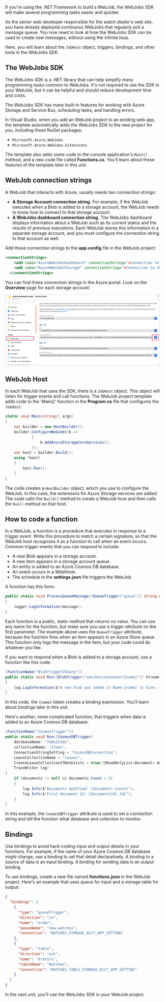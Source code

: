 If you're using the .NET Framework to build a WebJob, the WebJobs SDK will make several programming tasks easier and quicker.

As the senior web developer responsible for the watch dealer's web site, you have already deployed continuous WebJobs that regularly poll a message queue. You now need to look at how the WebJobs SDK can be used to create new messages, without using the infinite loop.

Here, you will learn about the `JobHost` object, triggers, bindings, and other tools in the WebJobs SDK.

## The WebJobs SDK

The WebJobs SDK is a .NET library that can help simplify many programming tasks common to WebJobs. It's not required to use the SDK in your WebJob, but it can be helpful and should reduce development time and costs.

The WebJobs SDK has many built-in features for working with Azure Storage and Service Bus, scheduling tasks, and handling errors.

In Visual Studio, when you add an WebJob project to an existing web app, the template automatically adds the WebJobs SDK to the new project for you, including these NuGet packages:

- `Microsoft.Azure.WebJobs`
- `Microsoft.Azure.WebJobs.Extensions`

The template also adds some code to the console application's `Main()` method, and a new code file called **Functions.cs**. You'll learn about these features of the template later in this unit.

## WebJob connection strings

A WebJob that interacts with Azure, usually needs two connection strings:

- **A Storage Account connection string.** For example, if the WebJob executes when a Blob is added to a storage account, the WebJob needs to know how to connect to that storage account.
- **A WebJobs dashboard connection string.** The WebJobs dashboard displays information about a WebJob such as its current status and the results of previous executions. Each WebJob stores this information in a separate storage account, and you must configure the connection string to that account as well.

Add these connection strings to the **app.config** file in the WebJob project:

```xml
<connectionStrings>
    <add name="AzureWebJobsDashboard" connectionString="<Connection to the dashboard storage account>" />
    <add name="AzureWebJobsStorage" connectionString="<Connection to the monitored storage account>" />
  </connectionStrings>
```

You can find these connection strings in the Azure portal. Look on the **Overview** page for each storage account:

![Obtaining a connection string for a Storage account](../media/5-obtain-storage-connection-string.png)

## WebJob Host

In each WebJob that uses the SDK, there is a `JobHost` object. This object will listen for trigger events and call functions. The WebJob project template adds code to the 'Main()' function in the **Program.cs** file that configures the `JobHost`:

```c#
static void Main(string[] args)
{
    var builder = new HostBuilder();
    builder.ConfigureWebJobs(b =>
            {
                b.AddAzureStorageCoreServices();
            });
    var host = builder.Build();
    using (host)
    {
        host.Run();
    }
}
```

The code creates a `HostBuilder` object, which you use to configure the WebJob. In this case, the extensions for Azure Storage services are added. The code calls the `Build()` method to create a WebJob host and then calls the `Run()` method on that host.

## How to code a function

In a WebJob, a function is a procedure that executes in response to a trigger event. Write this procedure to match a certain signature, so that the WebJob host recognizes it as a function to call when an event occurs. Common trigger events that you can respond to include:

- A new Blob appears in a storage account.
- A new item appears in a storage account queue.
- An entity is added to an Azure Cosmos DB database.
- An event occurs in a WebHook.
- The schedule in the **settings.json** file triggers the WebJob.

A function has this form:

```c#
public static void ProcessQueueMessage([QueueTrigger("queue")] string message, ILogger logger)
{
    logger.LogInformation(message);
}
```

Each function is a public, static method that returns no value. You can use any name for the function, but make sure you use a trigger attribute on the first parameter. The example above uses the `QueueTrigger` attribute, because the function fires when an item appears in an Azure Store queue. This function only logs the message in the item, but your code could do whatever you like.

If you want to respond when a Blob is added to a storage account, use a function like this code:

```c#
[FunctionName("BlobTriggerCSharp")]
public static void Run([BlobTrigger("watchescontainer/{name}")] Stream watchInstructions, string name, ILogger log)
{
    log.LogInformation($"A new blob was added.\n Name:{name} \n Size: {watchInstructions.Length}");
}
```

In this code, the `{name}` token creates a binding expression. You'll learn about bindings later in this unit.

Here's another, more complicated function, that triggers when data is added to an Azure Cosmos DB database:

```c#
[FunctionName("CosmosTrigger")]
public static void Run([CosmosDBTrigger(
    databaseName: "ToDoItems",
    collectionName: "Items",
    ConnectionStringSetting = "CosmosDBConnection",
    LeaseCollectionName = "leases",
    CreateLeaseCollectionIfNotExists = true)]IReadOnlyList<Document> documents,
    TraceWriter log)
{
    if (documents != null && documents.Count > 0)
    {
        log.Info($"Documents modified: {documents.Count}");
        log.Info($"First document Id: {documents[0].Id}");
    }
}
```

In this example, the `CosmosDBTrigger` attribute is used to set a connection string and tell the function what database and collection to monitor.

## Bindings

Use bindings to avoid hard-coding input and output details in your functions. For example, if the name of your Azure Cosmos DB database might change, use a binding to set that detail declaratively. A binding to a source of data is an *input* binding. A binding for sending data is an *output* binding.

To use bindings, create a new file named **functions.json** in the WebJob project. Here's an example that uses queue for input and a storage table for output:

```json
{
  "bindings": [
    {
      "type": "queueTrigger",
      "direction": "in",
      "name": "order",
      "queueName": "new-watches",
      "connection": "WATCHES_STORAGE_ACCT_APP_SETTING"
    },
    {
      "type": "table",
      "direction": "out",
      "name": "$return",
      "tableName": "Watches",
      "connection": "WATCHES_TABLE_STORAGE_ACCT_APP_SETTING"
    }
  ]
}
```

In the next unit, you'll use the WebJobs SDK in your WebJob project.
